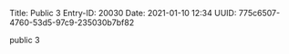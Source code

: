 Title: Public 3
Entry-ID: 20030
Date: 2021-01-10 12:34
UUID: 775c6507-4760-53d5-97c9-235030b7bf82

public 3
